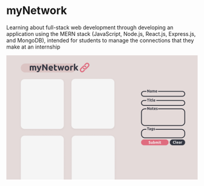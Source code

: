 # myNetwork
 
Learning about full-stack web development through developing an application using the MERN stack (JavaScript, Node.js, React.js, Express.js, and MongoDB), intended for students to manage the connections that they make at an internship

![Figma Design Screenshot](FigmaDesign.png)

